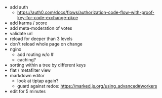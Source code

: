 - add auth
  - https://auth0.com/docs/flows/authorization-code-flow-with-proof-key-for-code-exchange-pkce
- add karma / score
- add meta-moderation of votes
- validate url
- reload for deeper than 3 levels
- don't reload whole page on change
- nginx
  - add routing w/o #
  - caching?
- sorting within a tree by different keys
- flat / metafilter view
- markdown editor
  - look at tiptap again?
  - guard against redos: https://marked.js.org/using_advanced#workers
- edit for 5 minutes
